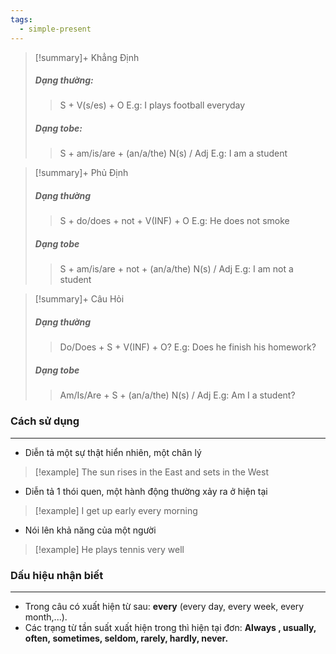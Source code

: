 ```yaml
---
tags:
  - simple-present
---
```

> [!summary]+ Khẳng Định
> ##### Dạng thường:
>> 	S + V(s/es) + O
> E.g: I plays football everyday
> 
>##### Dạng tobe:
>> 	S + am/is/are + (an/a/the) N(s) / Adj
> E.g: I am a student

> [!summary]+ Phủ Định
> ##### Dạng thường
>> 	S + do/does + not + V(INF) + O
> E.g: He does not smoke
> 
> ##### Dạng tobe
>> 	S + am/is/are + not + (an/a/the) N(s) / Adj
> E.g: I am not a student

> [!summary]+ Câu Hỏi
> ##### Dạng thường
>>	Do/Does  + S + V(INF) + O?
> E.g: Does he finish his homework?
> 
> ##### Dạng tobe
>>	Am/Is/Are + S + (an/a/the) N(s) / Adj
> E.g: Am I a student?

### Cách sử dụng
---
- Diễn tả một sự thật hiển nhiên, một chân lý
> [!example] The sun rises in the East and sets in the West
- Diễn tả 1 thói quen, một hành động thường xảy ra ở hiện tại
> [!example] I get up early every morning
- Nói lên khả năng của một người
> [!example] He plays tennis very well
### Dấu hiệu nhận biết
---
- Trong câu có xuất hiện từ sau: **every** (every day, every week, every month,...).
- Các trạng từ tần suất xuất hiện trong thì hiện tại đơn: **Always , usually, often, sometimes, seldom, rarely, hardly, never.**